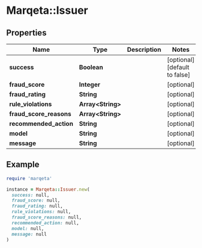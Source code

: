 # Marqeta::Issuer

## Properties

| Name | Type | Description | Notes |
| ---- | ---- | ----------- | ----- |
| **success** | **Boolean** |  | [optional][default to false] |
| **fraud_score** | **Integer** |  | [optional] |
| **fraud_rating** | **String** |  | [optional] |
| **rule_violations** | **Array&lt;String&gt;** |  | [optional] |
| **fraud_score_reasons** | **Array&lt;String&gt;** |  | [optional] |
| **recommended_action** | **String** |  | [optional] |
| **model** | **String** |  | [optional] |
| **message** | **String** |  | [optional] |

## Example

```ruby
require 'marqeta'

instance = Marqeta::Issuer.new(
  success: null,
  fraud_score: null,
  fraud_rating: null,
  rule_violations: null,
  fraud_score_reasons: null,
  recommended_action: null,
  model: null,
  message: null
)
```

